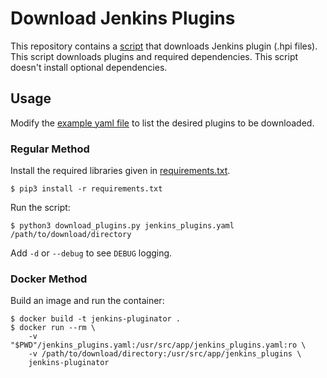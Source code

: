 # Download Jenkins Plugins
This repository contains a [script](download_plugins.py) that downloads Jenkins plugin (.hpi files). This script downloads
plugins and required dependencies. This script doesn't install optional dependencies.

## Usage
Modify the [example yaml file](jenkins_plugins_example.yaml) to list the desired plugins to be downloaded.

### Regular Method
Install the required libraries given in [requirements.txt](requirements.txt).
```
$ pip3 install -r requirements.txt
```

Run the script:
```
$ python3 download_plugins.py jenkins_plugins.yaml /path/to/download/directory
```
Add `-d` or `--debug` to see `DEBUG` logging.

### Docker Method
Build an image and run the container:
```
$ docker build -t jenkins-pluginator .
$ docker run --rm \
    -v "$PWD"/jenkins_plugins.yaml:/usr/src/app/jenkins_plugins.yaml:ro \
    -v /path/to/download/directory:/usr/src/app/jenkins_plugins \
    jenkins-pluginator
```
